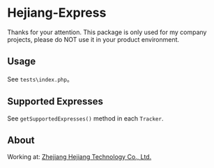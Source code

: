 # Hejiang-Express

Thanks for your attention. This package is only used for my company projects, please do NOT use it in your product environment.

## Usage

See `tests\index.php`。

## Supported Expresses

See `getSupportedExpresses()` method in each `Tracker`.

## About

Working at: [Zhejiang Hejiang Technology Co., Ltd.](http://www.zjhejiang.com/)